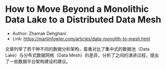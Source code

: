 # How to Move Beyond a Monolithic Data Lake to a Distributed Data Mesh

* Author: Zhamak Dehghani
* Link: https://martinfowler.com/articles/data-monolith-to-mesh.html

文章列举了若干种不同的数据分析架构，着重对比了集中式的数据池（Data Lake）与分布式数据网格（Data Mesh）的差异，分析了之间的演进过程，提出了一些数据平台架构建设的建议。
